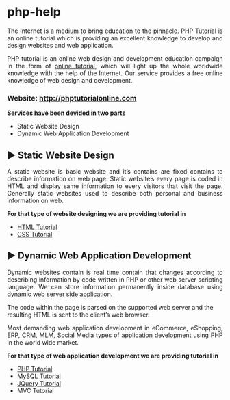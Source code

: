 # php-help
<p align="justify">The Internet is a medium to bring education to the pinnacle. PHP Tutorial is an online tutorial which is providing an excellent knowledge to develop and design websites and web application.</p>

<p align="justify">PHP tutorial is an online web design and development education campaign in the form of <a href="http://phptutorialonline.com">online tutorial</a>, which will light up the whole worldwide knowledge with the help of the Internet. Our service provides a free online knowledge of web design and development.</p>

<h3>Website: <a href="http://phptutorialonline.com">http://phptutorialonline.com</a></h3>


<strong>Services have been devided in two parts</strong>
<ul>
<li> Static Website Design</li>
<li> Dynamic Web Application Development</li>
</ul>
<h2>► Static Website Design</h2>

<p align="justify">A static website is basic website and it’s contains are fixed contains to describe information on web page. Static website’s every page is coded in HTML and display same information to every visitors that visit the page. Generally static websites used to describe both personal and business information on web.</p>

<strong>For that type of website designing we are providing tutorial in </strong>
<ul>
<li> <a href="http://phptutorialonline.com/htmltags.html">HTML Tutorial</a></li>
<li> <a href="http://phptutorialonline.com/learn-css.html">CSS Tutorial</a></li>
</ul>

<h2>► Dynamic Web Application Development</h2>

<p align="justify">Dynamic websites contain is real time contain that changes according to describing information by code written in PHP or other web server scripting language. We can store information permanently inside database using dynamic web server side application.</p>

<p>The code within the page is parsed on the supported web server and the resulting HTML is sent to the client’s web browser.</p>

<p align="justify">Most demanding web application development in eCommerce, eShopping, ERP, CRM, MLM, Social Media types of application development using PHP in the world wide market.</p>

<strong>For that type of web application development we are providing tutorial in</strong>
<ul>
<li><a href="http://phptutorialonline.com/php-script.html">PHP Tutorial</a></li>
<li><a href="http://phptutorialonline.com/mysql-database.html">MySQL Tutorial</a></li>
<li><a href="http://phptutorialonline.com/jquery-tutorial.html">JQuery Tutorial</a></li>
<li> MVC Tutorial</li>
</ul>
